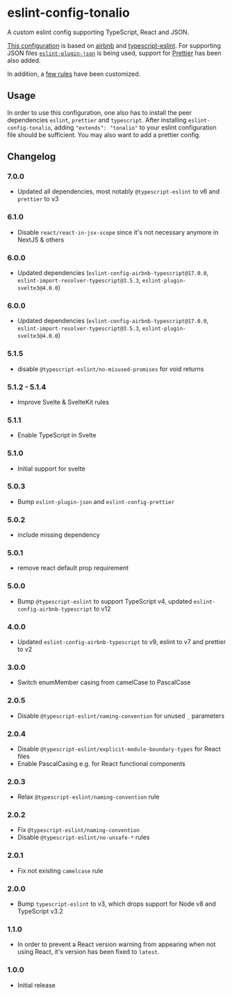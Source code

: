 # eslint-config-tonalio

A custom eslint config supporting TypeScript, React and JSON.

[This configuration](./index.js) is based on [airbnb](https://github.com/airbnb/javascript/tree/master/packages/eslint-config-airbnb) and [typescript-eslint](https://github.com/typescript-eslint/typescript-eslint). For supporting JSON files [`eslint-plugin-json`](https://github.com/azeemba/eslint-plugin-json) is being used, support for [Prettier](https://github.com/prettier) has been also added.

In addition, a [few rules](./rules.js) have been customized.

## Usage

In order to use this configuration, one also has to install the peer dependencies `eslint`, `prettier` and `typescript`. After installing `eslint-config-tonalio`, adding `"extends": "tonalio"` to your eslint configuration file should be sufficient. You may also want to add a prettier config.

## Changelog

### 7.0.0

-   Updated all dependencies, most notably `@typescript-eslint` to v6 and `prettier` to v3

### 6.1.0

-   Disable `react/react-in-jsx-scope` since it's not necessary anymore in NextJS & others

### 6.0.0

-   Updated dependencies (`eslint-config-airbnb-typescript@17.0.0`, `eslint-import-resolver-typescript@3.5.3`, `eslint-plugin-svelte3@4.0.0`)

### 6.0.0

-   Updated dependencies (`eslint-config-airbnb-typescript@17.0.0`, `eslint-import-resolver-typescript@3.5.3`, `eslint-plugin-svelte3@4.0.0`)

### 5.1.5

-   disable `@typescript-eslint/no-misused-promises` for void returns

### 5.1.2 - 5.1.4

-   Improve Svelte & SvelteKit rules

### 5.1.1

-   Enable TypeScript in Svelte

### 5.1.0

-   Initial support for svelte

### 5.0.3

-   Bump `eslint-plugin-json` and `eslint-config-prettier`

### 5.0.2

-   include missing dependency

### 5.0.1

-   remove react default prop requirement

### 5.0.0

-   Bump `@typescript-eslint` to support TypeScript v4, updated `eslint-config-airbnb-typescript` to v12

### 4.0.0

-   Updated `eslint-config-airbnb-typescript` to v9, eslint to v7 and prettier to v2

### 3.0.0

-   Switch enumMember casing from camelCase to PascalCase

### 2.0.5

-   Disable `@typescript-eslint/naming-convention` for unused `_` parameters

### 2.0.4

-   Disable `@typescript-eslint/explicit-module-boundary-types` for React files
-   Enable PascalCasing e.g. for React functional components

### 2.0.3

-   Relax `@typescript-eslint/naming-convention` rule

### 2.0.2

-   Fix `@typescript-eslint/naming-convention`
-   Disable `@typescript-eslint/no-unsafe-*` rules

### 2.0.1

-   Fix not existing `camelcase` rule

### 2.0.0

-   Bump `typescript-eslint` to v3, which drops support for Node v8 and TypeScript v3.2

### 1.1.0

-   In order to prevent a React version warning from appearing when not using React, it's version has been fixed to `latest`.

### 1.0.0

-   Initial release
